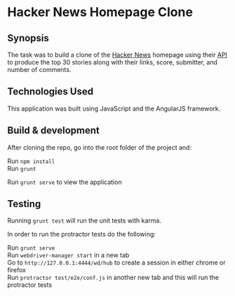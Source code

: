 # Hacker News Homepage Clone

## Synopsis

The task was to build a clone of the [Hacker News](news.ycombinator.com) homepage using their [API](https://github.com/HackerNews/API) to produce the top 30 stories along with their links, score, submitter, and number of comments.

## Technologies Used

This application was built using JavaScript and the AngularJS framework.

## Build & development

After cloning the repo, go into the root folder of the project and:

Run `npm install`<br>
Run `grunt`

Run `grunt serve` to view the application

## Testing

Running `grunt test` will run the unit tests with karma.

In order to run the protractor tests do the following:

Run `grunt serve`<br>
Run `webdriver-manager start` in a new tab <br>
Go to `http://127.0.0.1:4444/wd/hub` to create a session in either chrome or firefox<br>
Run `protractor test/e2e/conf.js` in another new tab and this will run the protractor tests
